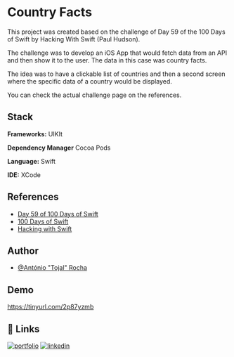 
# Country Facts

This project was created based on the challenge of Day 59 of the 100 Days of Swift by Hacking With Swift (Paul Hudson).

The challenge was to develop an iOS App that would fetch data from an API and then show it to the user. The data in this case was country facts.

The idea was to have a clickable list of countries and then a second screen where the specific data of a country would be displayed.

You can check the actual challenge page on the references.


## Stack

**Frameworks:** UIKIt

**Dependency Manager** Cocoa Pods

**Language:** Swift

**IDE:** XCode


## References

 - [Day 59 of 100 Days of Swift](https://www.hackingwithswift.com/guide/6/3/challenge)
 - [100 Days of Swift](https://www.hackingwithswift.com/100/)
 - [Hacking with Swift](https://www.hackingwithswift.com/)


## Author

- [@António "Tojal" Rocha](https://github.com/T0jal)


## Demo

https://tinyurl.com/2p87yzmb

## 🔗 Links
[![portfolio](https://img.shields.io/badge/my_portfolio-000?style=for-the-badge&logo=ko-fi&logoColor=white)](https://tojal.pt/)
[![linkedin](https://img.shields.io/badge/linkedin-0A66C2?style=for-the-badge&logo=linkedin&logoColor=white)](https://www.linkedin.com/antoniopedrosilvarocha)
